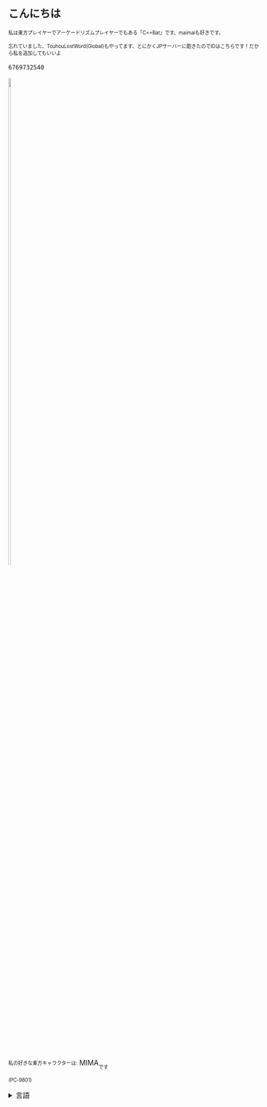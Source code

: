 ## こんにちは
<sub><sup>私は東方プレイヤーでアーケードリズムプレイヤーでもある「C++Bat」です。maimaiも好きです。</sup></sub>

<sub><sub>忘れていました、TouhouLostWord(Global)もやってます、とにかくJPサーバーに飽きたのでIDはこちらです！だから私を追加してもいいよ</sub></sub>

```
6769732540
```
<img src="https://cdn.discordapp.com/emojis/940075136525139998.png" width=10% height=50%>

<sub><sup>私の好きな東方キャラクターは:</sup></sub>
 MIMA<sub><sub>です</sub></sub> 

<sub><sup>(PC-9801)</sup></sub>

<details>
<summary> <b></b>言語</summary>
   
> [ENGLISH](https://github.com/cirnoLover/CirnoLover)

